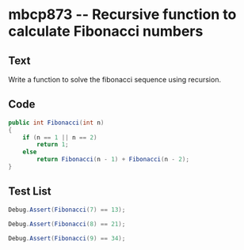 # mbcp873 -- Recursive function to calculate Fibonacci numbers

## Text

Write a function to solve the fibonacci sequence using recursion.

## Code

```csharp
public int Fibonacci(int n)
{
    if (n == 1 || n == 2)
        return 1;
    else
        return Fibonacci(n - 1) + Fibonacci(n - 2);
}
```

## Test List

```csharp
Debug.Assert(Fibonacci(7) == 13);
```

```csharp
Debug.Assert(Fibonacci(8) == 21);
```

```csharp
Debug.Assert(Fibonacci(9) == 34);
```
